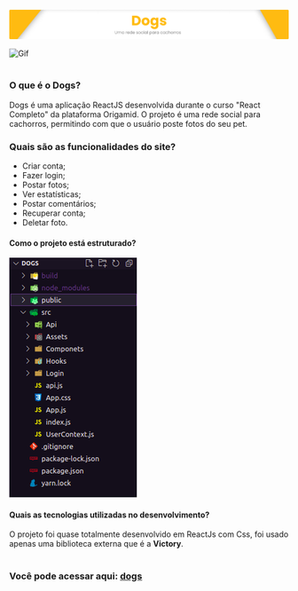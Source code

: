 ![alt](BannerDogs.png)


![Gif](https://i.imgur.com/mB7nSrR.gif)
#
### O que é o Dogs?
 Dogs é uma aplicação ReactJS desenvolvida durante o curso "React Completo" da plataforma Origamid. O projeto é uma rede social para cachorros, 
 permitindo com que o usuário poste fotos do seu pet. 
 
 ### Quais são as funcionalidades do site?
 * Criar conta;
 * Fazer login;
 * Postar fotos;
 * Ver estatísticas;
 * Postar comentários;
 * Recuperar conta;
 * Deletar foto.
 
#### Como o projeto está estruturado?
![alt](estrutura.png)

#### Quais as tecnologias utilizadas no desenvolvimento?
O projeto foi quase totalmente desenvolvido em ReactJs com Css, foi usado apenas uma biblioteca externa que é a **Victory**.

#

### Você pode acessar aqui: [dogs](https://dogs-origamid-zeta.vercel.app/)
